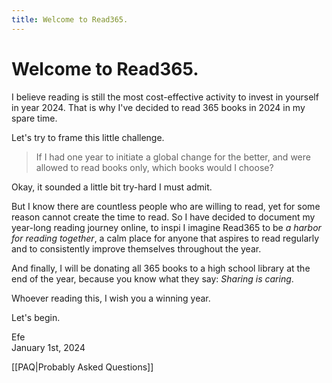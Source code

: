 ```yaml
---
title: Welcome to Read365.
---
```

# Welcome to Read365.

I believe reading is still the most cost-effective activity to invest in yourself in year 2024. That is why I've decided to read 365 books in 2024 in my spare time. 

Let's try to frame this little challenge.

> If I had one year to initiate a global change for the better, and were allowed to read books only, which books would I choose?

Okay, it sounded a little bit try-hard I must admit.

But I know there are countless people who are willing to read, yet for some reason cannot create the time to read. So I have decided to document my year-long reading journey online, to inspi I imagine Read365 to be *a harbor for reading together*, a calm place for anyone that aspires to read regularly and to consistently improve themselves throughout the year.

And finally, I will be donating all 365 books to a high school library at the end of the year, because you know what they say: *Sharing is caring*.

Whoever reading this, I wish you a winning year. 

Let's begin.

Efe  
January 1st, 2024

[[PAQ|Probably Asked Questions]]